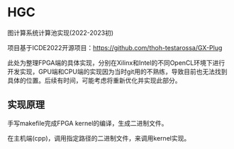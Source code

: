 # HGC

图计算系统计算池实现(2022-2023初)

项目基于ICDE2022开源项目：https://github.com/thoh-testarossa/GX-Plug

此处为整理FPGA端的具体实现，分别在Xilinx和Intel的不同OpenCL环境下进行开发实现，GPU端和CPU端的实现因为当时git用的不熟练，导致目前也无法找到具体的位置。后续有时间，可能考虑将重新优化并实现此部分。

## 实现原理

手写makefile完成FPGA kernel的编译，生成二进制文件。

在主机端(cpp)，调用指定路径的二进制文件，来调用kernel实现。

